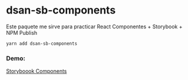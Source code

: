 # dsan-sb-components

Este paquete me sirve para practicar React Componentes + Storybook + NPM Publish

```
yarn add dsan-sb-components
```

### Demo:
[Storyboook Components](https://derkysan.github.io/sb-components-react-pro/?path=/story/example-introduction--page) 
